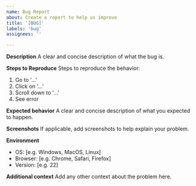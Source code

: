 ```yaml
---
name: Bug Report
about: Create a report to help us improve
title: '[BUG]'
labels: 'bug'
assignees: ''

---
```


**Description**
A clear and concise description of what the bug is.

**Steps to Reproduce**
Steps to reproduce the behavior:
1. Go to '...'
2. Click on '...'
3. Scroll down to '...'
4. See error

**Expected behavior**
A clear and concise description of what you expected to happen.

**Screenshots**
If applicable, add screenshots to help explain your problem.

**Environment**
- OS: [e.g. Windows, MacOS, Linux]
- Browser: [e.g. Chrome, Safari, Firefox]
- Version: [e.g. 22]

**Additional context**
Add any other context about the problem here.
